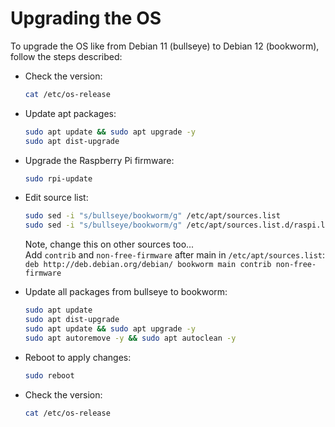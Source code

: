 # Upgrading the OS

To upgrade the OS like from Debian 11 (bullseye) to Debian 12 (bookworm), follow the steps described:

* Check the version:
  ```bash
  cat /etc/os-release
  ```
* Update apt packages:
  ```bash
  sudo apt update && sudo apt upgrade -y
  sudo apt dist-upgrade
  ```
* Upgrade the Raspberry Pi firmware:
  ```bash
  sudo rpi-update
  ```
* Edit source list:
  ```bash
  sudo sed -i "s/bullseye/bookworm/g" /etc/apt/sources.list
  sudo sed -i "s/bullseye/bookworm/g" /etc/apt/sources.list.d/raspi.list
  ```
  Note, change this on other sources too...\
  Add `contrib` and `non-free-firmware` after main in `/etc/apt/sources.list`:\
  `deb http://deb.debian.org/debian/ bookworm main contrib non-free-firmware`

* Update all packages from bullseye to bookworm:
  ```bash
  sudo apt update
  sudo apt dist-upgrade
  sudo apt update && sudo apt upgrade -y
  sudo apt autoremove -y && sudo apt autoclean -y
  ```
* Reboot to apply changes:
  ```bash
  sudo reboot
  ```

* Check the version:
  ```bash
  cat /etc/os-release
  ```

